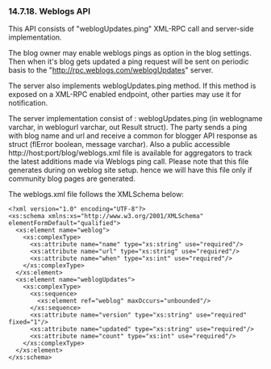 <div id="xmlstoragesystem_06" class="section">

<div class="titlepage">

<div>

<div>

### 14.7.18. Weblogs API

</div>

</div>

</div>

This API consists of "weblogUpdates.ping" XML-RPC call and server-side
implementation.

The blog owner may enable weblogs pings as option in the blog settings.
Then when it's blog gets updated a ping request will be sent on periodic
basis to the "http://rpc.weblogs.com/weblogUpdates" server.

The server also implements weblogUpdates.ping method. If this method is
exposed on a XML-RPC enabled endpoint, other parties may use it for
notification.

The server implementation consist of : weblogUpdates.ping (in weblogname
varchar, in weblogurl varchar, out Result struct). The party sends a
ping with blog name and url and receive a common for blogger API
response as struct (flError boolean, message varchar). Also a public
accessible http://host:port/blog/weblogs.xml file is available for
aggregators to track the latest additions made via Weblogs ping call.
Please note that this file generates during on weblog site setup. hence
we will have this file only if community blog pages are generated.

The weblogs.xml file follows the XMLSchema below:

``` programlisting
<?xml version="1.0" encoding="UTF-8"?>
<xs:schema xmlns:xs="http://www.w3.org/2001/XMLSchema" elementFormDefault="qualified">
  <xs:element name="weblog">
    <xs:complexType>
      <xs:attribute name="name" type="xs:string" use="required"/>
      <xs:attribute name="url" type="xs:string" use="required"/>
      <xs:attribute name="when" type="xs:int" use="required"/>
    </xs:complexType>
  </xs:element>
  <xs:element name="weblogUpdates">
    <xs:complexType>
      <xs:sequence>
        <xs:element ref="weblog" maxOccurs="unbounded"/>
      </xs:sequence>
      <xs:attribute name="version" type="xs:string" use="required" fixed="1"/>
      <xs:attribute name="updated" type="xs:string" use="required"/>
      <xs:attribute name="count" type="xs:int" use="required"/>
    </xs:complexType>
  </xs:element>
</xs:schema>
```

</div>
